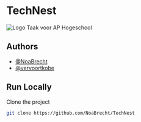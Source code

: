 # TechNest

![Logo](https://noavdb.com/webtech/TechNest/assets/logo/cover.png)
Taak voor AP Hogeschool

## Authors

- [@NoaBrecht](https://www.github.com/NoaBrecht)
- [@vervoortkobe](https://www.github.com/vervoortkobe)

## Run Locally

Clone the project

```bash
git clone https://github.com/NoaBrecht/TechNest
```
